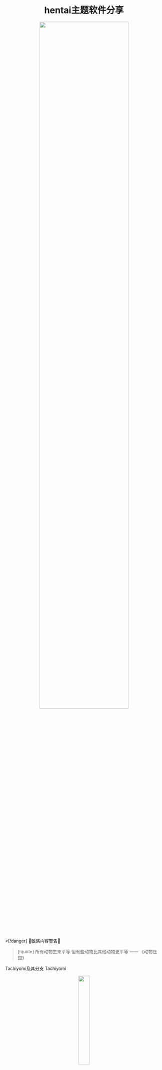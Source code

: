 # <center>hentai主题软件分享</center>
<div align="center"><img src="https://cdn.jsdelivr.net/gh/baib-web/img/ahegao.jpg" width="75%" /></div>
>[!danger] 🔞敏感内容警告🔞

> [!quote] 所有动物生来平等 但有些动物比其他动物更平等 —— 《动物庄园》

Tachiyomi及其分支
Tachiyomi
<div align="center"><img src="https://cdn.jsdelivr.net/gh/baib-web/img/RoundCorner%20(4).png" width="27%"/></div>
Tachiyomi是一款开源的漫画阅读软件，可通过安装插件扩展书源，插件涵盖国内外几乎所有的漫画及同人志网站 包括知名的E站 N站 动漫之家 哔咔哔咔 禁漫 该项目于2024年1月13日停止了开发，随后TachiJ2K Mihon 等分支成为了精神继承
TachiyomiJ2K
<div align="center"><img src="https://cdn.jsdelivr.net/gh/baib-web/img/TachiyomiJ2K%E5%9B%BE%E6%A0%87.png" width="27%"/></div>

Mihon
<div align="center"><img src="https://cdn.jsdelivr.net/gh/baib-web/img/RoundCorner%20(3).png" width="27%"/></div>
Suwayomi
<div align="center"><img src="https://cdn.jsdelivr.net/gh/baib-web/img/RoundCorner%20(6).png" width="27%"/></div>
pica Comic
<div align="center"><img src="https://cdn.jsdelivr.net/gh/baib-web/img/pica%20Comic.png" width="30%"/></div>
Ehviewer及其分支
<div class="flex flex-row justify-between items-center">
        <img src="https://cdn.jsdelivr.net/gh/baib-web/img/EhViewe1r_logo.png"width="25%" /> 
        <img src="https://cdn.jsdelivr.net/gh/baib-web/img/RoundCorner%20(2).png"width="25%"/> 
        <img src="https://cdn.jsdelivr.net/gh/baib-web/img/Ehviewer-Overhauled_logo.svg.png"width="25%"/> 
</div>

Eros-FE
<div align="center"><img src="https://cdn.jsdelivr.net/gh/baib-web/img/Eros-FE.png" width="30%"/></div>
PicACG
<div align="center"><img src="https://cdn.jsdelivr.net/gh/baib-web/img/PicACG.png"width="26%"/></div>
JHenTai
<div align="center"><img src="https://cdn.jsdelivr.net/gh/baib-web/img/JHenTai.png" width="30%"/></div>
Hentoid
<div align="center"><img src="https://cdn.jsdelivr.net/gh/baib-web/img/Hentoid.png" width="26%"/></div>
禁漫
<div align="center"><img src="https://cdn.jsdelivr.net/gh/baib-web/img/%E7%A6%81%E6%BC%AB%E5%A4%A9%E5%A0%82icon.png" width="26%"/></div>
Miru
<div align="center"><img src="https://cdn.jsdelivr.net/gh/baib-web/img/RoundCorner%20(7).png" width="27%"/></div>
